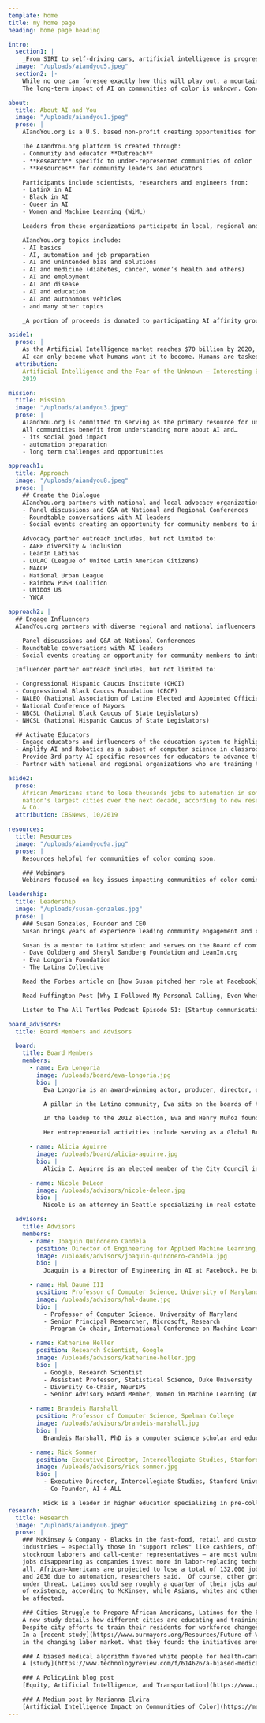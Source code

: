 ```yaml
---
template: home
title: my home page
heading: home page heading

intro:
  section1: |
    _From SIRI to self-driving cars, artificial intelligence is progressing rapidly. Will communities of color be prepared for AI related opportunities and challenges impacting their lives?_
  image: "/uploads/aiandyou5.jpeg"
  section2: |-
    While no one can foresee exactly how this will play out, a mountain of evidence suggests that just like during past technological leaps, the fears —though realistic — can be managed through education and dialogue.
    The long-term impact of AI on communities of color is unknown. Conversations about AI are absent in the communities most directly affected by automation and other AI tools.

about:
  title: About AI and You
  image: "/uploads/aiandyou1.jpeg"
  prose: |
    AIandYou.org is a U.S. based non-profit creating opportunities for under-represented communities of color to learn about Artificial Intelligence (AI). AIandYou.org is the platform for the science community and under-represented communities of color to have a dialogue about AI opportunities, and explore the challenges impacting everyday lives.

    The AIandYou.org platform is created through: 
    - Community and educator **Outreach** 
    - **Research** specific to under-represented communities of color
    - **Resources** for community leaders and educators

    Participants include scientists, researchers and engineers from:
    - LatinX in AI
    - Black in AI
    - Queer in AI
    - Women and Machine Learning (WiML)

    Leaders from these organizations participate in local, regional and national events to educate, inform and collaborate with the community.

    AIandYou.org topics include:
    - AI basics
    - AI, automation and job preparation
    - AI and unintended bias and solutions
    - AI and medicine (diabetes, cancer, women’s health and others)
    - AI and employment
    - AI and disease
    - AI and education
    - AI and autonomous vehicles
    - and many other topics

    _A portion of proceeds is donated to participating AI affinity groups (LatinX in AI, Black in AI, Women in Machine Learning (WiML), Queer in AI)._

aside1:
  prose: |
    As the Artificial Intelligence market reaches $70 billion by 2020, humans' fear is in the rise. Why do humans fear AI?
    AI can only become what humans want it to become. Humans are tasked with coding into their AI creations. If the mass population is becoming anxious about AI this is due to fear of the unknown. It is also perhaps due to too little information available out there on the benefits that AI brings in order to balance with those believing AI will destroy society.
  attribution:
    Artificial Intelligence and the Fear of the Unknown – Interesting Engineer,
    2019

mission:
  title: Mission
  image: "/uploads/aiandyou3.jpeg"
  prose: |
    AIandYou.org is committed to serving as the primary resource for under-represented communities of color to learn about AI.
    All communities benefit from understanding more about AI and…
    - its social good impact
    - automation preparation
    - long term challenges and opportunities

approach1:
  title: Approach
  image: "/uploads/aiandyou8.jpeg"
  prose: |
    ## Create the Dialogue
    AIandYou.org partners with national and local advocacy organizations to create community events including, but not limited to:
    - Panel discussions and Q&A at National and Regional Conferences
    - Roundtable conversations with AI leaders
    - Social events creating an opportunity for community members to interact with AI leaders from throughout the world.

    Advocacy partner outreach includes, but not limited to:
    - AARP diversity & inclusion
    - LeanIn Latinas
    - LULAC (League of United Latin American Citizens)
    - NAACP
    - National Urban League
    - Rainbow PUSH Coalition
    - UNIDOS US
    - YWCA

approach2: |
  ## Engage Influencers
  AIandYou.org partners with diverse regional and national influencers to host panel discussions and networking events with community influencers and leaders. Events could include, but not limited to:

  - Panel discussions and Q&A at National Conferences
  - Roundtable conversations with AI leaders
  - Social events creating an opportunity for community members to interact with AI leaders from throughout the world.

  Influencer partner outreach includes, but not limited to:

  - Congressional Hispanic Caucus Institute (CHCI)
  - Congressional Black Caucus Foundation (CBCF)
  - NALEO (National Association of Latino Elected and Appointed Officials)
  - National Conference of Mayors
  - NBCSL (National Black Caucus of State Legislators)
  - NHCSL (National Hispanic Caucus of State Legislators)

  ## Activate Educators
  - Engage educators and influencers of the education system to highlight AI and Robotics teaching in classrooms 
  - Amplify AI and Robotics as a subset of computer science in classrooms
  - Provide 3rd party AI-specific resources for educators to advance the inclusion of AI and Robotics in computer science curriculum
  - Partner with national and regional organizations who are training teachers to bring computer science into classrooms to amplify the message

aside2:
  prose:
    African Americans stand to lose thousands jobs to automation in some of the
    nation's largest cities over the next decade, according to new research from McKinsey
    & Co.
  attribution: CBSNews, 10/2019

resources:
  title: Resources
  image: "/uploads/aiandyou9a.jpg"
  prose: |
    Resources helpful for communities of color coming soon.

    ### Webinars
    Webinars focused on key issues impacting communities of color coming soon.

leadership:
  title: Leadership
  image: "/uploads/susan-gonzales.jpg"
  prose: |
    ### Susan Gonzales, Founder and CEO
    Susan brings years of experience leading community engagement and communications for companies including Facebook, Comcast, Levi Strauss & Co. She has successfully created global community engagement and education programs involving national advocacy leaders and local community representatives.  Susan has created a wide network of relationships with diverse community leaders throughout the U.S. and has created opportunities for the community through building strong partnerships.  Susan led the first global town hall discussing AI and Diversity at Neural Information Processing Systems (NeurIPS) Montreal and was joined by the leaders of LatinX in AI, Black in AI, Women in Machine Learning (WiML) and Queer in AI. Click [here](https://www.facebook.com/nipsfoundation/videos/284660435523814/) to see Susan lead the first AI Diversity and Inclusion Town Hall in Montreal at the 2018 Neural-Processing Information Systems (NeurIPS) AI Global Conference.

    Susan is a mentor to Latinx student and serves on the Board of community-based organizations.  She is an outdoor enthusiast and lives in the Bay Area of California. She currently serves as Advisor Board Member to:
    - Dave Goldberg and Sheryl Sandberg Foundation and LeanIn.org
    - Eva Longoria Foundation
    - The Latina Collective

    Read the Forbes article on [how Susan pitched her role at Facebook](https://www.forbes.com/sites/viviannunez/2019/04/23/susan-gonzales-on-how-she-pitched-her-role-at-facebook-and-why-shes-now-focusing-on-diversity-in-ai-latina/#3aad93b21536) and why she is committed to AI education.

    Read Huffington Post [Why I Followed My Personal Calling, Even When It Led Away From A Great Job](https://www.huffpost.com/entry/leaving-a-great-job_b_12592768) to learn about Susan's motivation.

    Listen to The All Turtles Podcast Episode 51: [Startup communication and outreach with Susan Gonzales](https://www.all-turtles.com/podcast/the-all-turtles-podcast-episode-51-startup-communication-and-outreach-with-susan-gonzales/)

board_advisors:
  title: Board Members and Advisors

  board:
    title: Board Members
    members:
      - name: Eva Longoria
        image: /uploads/board/eva-longoria.jpg
        bio: |
          Eva Longoria is an award-winning actor, producer, director, entrepreneur, philanthropist and “Desperate Housewives” alumna.  She founded the Eva Longoria Foundation in 2012 to help Latinas build better futures for themselves and their families through education and entrepreneurship. 

          A pillar in the Latino community, Eva sits on the boards of the Mexican American Legal Defense Fund (MALDEF) and La Plaza de Cultura y Artes. She was named “Philanthropist of the Year” by The Hollywood Reporter and honored with a Lifetime Achievement Award at Variety’s annual Power of Women Luncheon.

          In the leadup to the 2012 election, Eva and Henry Muñoz founded the Futuro Fund and the Latino Victory Project, to ensure that Latino voices in critical states and nationwide were being heard. She served as National Co-Chair for President Obama’s 2012 re-election campaign and as a Co-Chair of the 2013 Presidential Inauguration Committee. Eva spoke at the 2016 Democratic National Convention in Philadelphia.

          Her entrepreneurial activities include serving as a Global Brand Ambassador for L’Oreal Paris, CEO of UnbeliEVAble Entertainment, fragrances EVA and EVAmour, a New York Times-bestselling cookbook Eva’s Kitchen, and a home collection line with JCPenney. Eva received her master’s degree in Chicano Studies from California State University, Northridge, writing her thesis on “Success STEMS from Diversity: The Value of Latinas in STEM Careers.”

      - name: Alicia Aguirre
        image: /uploads/board/alicia-aguirre.jpg
        bio: |
          Alicia C. Aguirre is an elected member of the City Council in the City of Redwood City where she has served as both Vice Mayor and Mayor.  She is the first Latina Mayor in the history of Redwood City. She also served as a Trustee and the President of the Redwood City Elementary School Board prior to joining the City Council.  Alicia is a professor at Cañada College, STEM leader and Coordinator of the ESL Dept.  She holds an M.A. from Eastern Michigan University. She was a Fulbright Exchange Professor in Argentina.

      - name: Nicole DeLeon
        image: /uploads/advisors/nicole-deleon.jpg
        bio: |
          Nicole is an attorney in Seattle specializing in real estate development.  Nicole provides insight and guidance regarding how to interpret local regulations and State statutes.  Nicole also puts her legal skills to work in her community and provides pro bono legal services through the Northwest Immigrant Rights Project where she works with asylum seekers throughout the asylum process.  A graduate of UC Berkeley (with honors) and Seattle University of Law School (with honors).

  advisors:
    title: Advisors
    members:
      - name: Joaquin Quiñonero Candela
        position: Director of Engineering for Applied Machine Learning, Facebook
        image: /uploads/advisors/joaquin-quinonero-candela.jpg
        bio: |
          Joaquin is a Director of Engineering in AI at Facebook. He built the AML (Applied Machine Learning) team, driving product impact at scale through applied research in machine learning, language understanding, computer vision, computational photography, augmented reality, and other AI disciplines. AML also built the unified AI platform that powers all production applications of AI across the family of Facebook products. Joaquin is now focused on new AI challenges, including the ethics of AI.

      - name: Hal Daumé III
        position: Professor of Computer Science, University of Maryland
        image: /uploads/advisors/hal-daume.jpg
        bio: |
          - Professor of Computer Science, University of Maryland
          - Senior Principal Researcher, Microsoft, Research
          - Program Co-chair, International Conference on Machine Learning (ICML) 2020

      - name: Katherine Heller
        position: Research Scientist, Google
        image: /uploads/advisors/katherine-heller.jpg
        bio: |
          - Google, Research Scientist
          - Assistant Professor, Statistical Science, Duke University
          - Diversity Co-Chair, NeurIPS
          - Senior Advisory Board Member, Women in Machine Learning (WiML)

      - name: Brandeis Marshall
        position: Professor of Computer Science, Spelman College
        image: /uploads/advisors/brandeis-marshall.jpg
        bio: |
          Brandeis Marshall, PhD is a computer science scholar and educator who contributes to the data engineering, data science, and data/computer science education fields. Her interests intersect the racial, gendered and socioeconomic impact of data in technology. She is currently Professor of Computer Science at Spelman College and faculty associate at the Berkman Klein Center for Internet & Society at Harvard University. She is also the founder of DataedX, an edtech company focused on enhancing the workforce’s data competencies and supporting career development.

      - name: Rick Sommer
        position: Executive Director, Intercollegiate Studies, Stanford University
        image: /uploads/advisors/rick-sommer.jpg
        bio: |
          - Executive Director, Intercollegiate Studies, Stanford University
          - Co-Founder, AI-4-ALL

          Rick is a leader in higher education specializing in pre-collegiate programs. Over 20 years of experience in admissions, STEM curriculum, residential education, diversity and inclusion, international and multicultural education, and administration of programs for minors.
research:
  title: Research
  image: "/uploads/aiandyou6.jpeg"
  prose: |
    ### McKinsey & Company - Blacks in the fast-food, retail and customer-service
    industries — especially those in "support roles" like cashiers, office clerks,
    stockroom laborers and call-center representatives — are most vulnerable to their
    jobs disappearing as companies invest more in labor-replacing technologies. In
    all, African-Americans are projected to lose a total of 132,000 jobs between now
    and 2030 due to automation, researchers said.  Of course, other groups are also
    under threat. Latinos could see roughly a quarter of their jobs automated out
    of existence, according to McKinsey, while Asians, whites and others will also
    be affected.

    ### Cities Struggle to Prepare African Americans, Latinos for the Future Workforce – U.S. News, 2019
    A new study details how different cities are educating and training their populations most impacted by job automation.
    Despite city efforts to train their residents for workforce changes as automation threatens millions of jobs, they are struggling to equip their most vulnerable populations: African Americans and Latinos.
    In a [recent study](https://www.ourmayors.org/Resources/Future-of-Work-Initiative) released by the African American Mayors Association, which represents more than 500 African American mayors across the U.S., researchers examined three cities – Gary, [Indiana](https://www.usnews.com/news/best-states/indiana); Columbia, [South Carolina](https://www.usnews.com/news/best-states/south-carolina); and Long Beach, [California](https://www.usnews.com/news/best-states/california) – to see how successful they've been in preparing students and workers to succeed
    in the changing labor market. What they found: the initiatives aren't effectively reaching the populations most likely to lose their jobs to automation.

    ### A biased medical algorithm favored white people for health-care programs - MIT Technology Review, Oct 25, 2019
    A [study](https://www.technologyreview.com/f/614626/a-biased-medical-algorithm-favored-white-people-for-healthcare-programs/) has highlighted the risks inherent in using historical data to train machine-learning algorithms to make predictions.

    ### A PolicyLink blog post
    [Equity, Artificial Intelligence, and Transportation](https://www.policylink.org/blog/equity-ai-transportation)

    ### A Medium post by Marianna Elvira
    [Artificial Intelligence Impact on Communities of Color](https://medium.com/@NHMC/artificial-intelligence-impact-on-communities-of-color-7d49dfd121d6)
---
```

